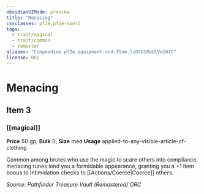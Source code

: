 ```yaml
---
obsidianUIMode: preview
title: "Menacing"
cssclasses: pf2e,pf2e-spell
tags:
  - trait/magical
  - trait/common
  - remaster
aliases: "Compendium.pf2e.equipment-srd.Item.liGtU10aUlVeI6IC"
license: ORC
---
```

# Menacing
## Item 3
### [[magical]]


**Price** 50 gp; 
**Bulk** 0; **Size** med
**Usage** applied-to-any-visible-article-of-clothing

Common among brutes who use the magic to scare others into compliance, menacing runes lend you a formidable appearance, granting you a +1 item bonus to Intimidation checks to [[Actions/Coerce|Coerce]] others.

*Source: Pathfinder Treasure Vault (Remastered)*
*ORC*